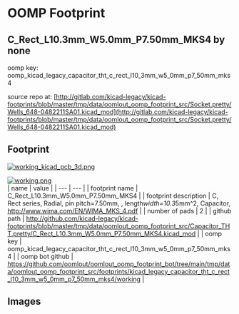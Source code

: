 # OOMP Footprint  
## C_Rect_L10.3mm_W5.0mm_P7.50mm_MKS4  by none  
  
oomp key: oomp_kicad_legacy_capacitor_tht_c_rect_l10_3mm_w5_0mm_p7_50mm_mks4  
  
source repo at: [http://gitlab.com/kicad-legacy/kicad-footprints/blob/master/tmp/data/oomlout_oomp_footprint_src/Socket.pretty/Wells_648-0482211SA01.kicad_mod](http://gitlab.com/kicad-legacy/kicad-footprints/blob/master/tmp/data/oomlout_oomp_footprint_src/Socket.pretty/Wells_648-0482211SA01.kicad_mod)  
## Footprint  
  
[![working_kicad_pcb_3d.png](working_kicad_pcb_3d_600.png)](working_kicad_pcb_3d.png)  
  
[![working.png](working_600.png)](working.png)  
| name | value | 
| --- | --- | 
| footprint name | C_Rect_L10.3mm_W5.0mm_P7.50mm_MKS4 | 
| footprint description | C, Rect series, Radial, pin pitch=7.50mm, , length*width=10.3*5mm^2, Capacitor, http://www.wima.com/EN/WIMA_MKS_4.pdf | 
| number of pads | 2 | 
| github path | http://github.com/kicad-legacy/kicad-footprints/blob/master/tmp/data/oomlout_oomp_footprint_src/Capacitor_THT.pretty/C_Rect_L10.3mm_W5.0mm_P7.50mm_MKS4.kicad_mod | 
| oomp key | oomp_kicad_legacy_capacitor_tht_c_rect_l10_3mm_w5_0mm_p7_50mm_mks4 | 
| oomp bot github | https://github.com/oomlout/oomlout_oomp_footprint_bot/tree/main/tmp/data/oomlout_oomp_footprint_src/footprints/kicad_legacy_capacitor_tht_c_rect_l10_3mm_w5_0mm_p7_50mm_mks4/working | 
## Images  
